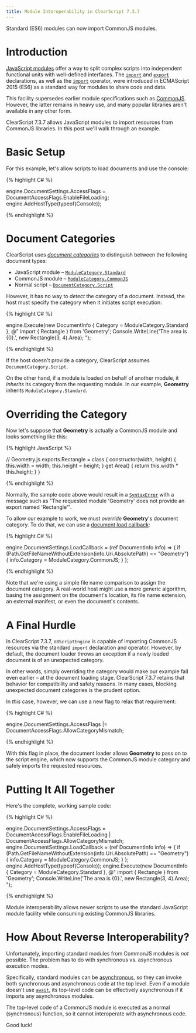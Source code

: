 ```yaml
---
title: Module Interoperability in ClearScript 7.3.7
---
```

Standard (ES6) modules can now import CommonJS modules.

# Introduction

[JavaScript modules](https://developer.mozilla.org/en-US/docs/Web/JavaScript/Guide/Modules) offer a way to split complex scripts into independent functional units with well-defined interfaces. The [`import`](https://developer.mozilla.org/en-US/docs/Web/JavaScript/Reference/Statements/import) and [`export`](https://developer.mozilla.org/en-US/docs/Web/JavaScript/Reference/Statements/export) declarations, as well as the [`import`](https://developer.mozilla.org/en-US/docs/Web/JavaScript/Reference/Operators/import) operator, were introduced in ECMAScript 2015 (ES6) as a standard way for modules to share code and data.

This facility supersedes earlier module specifications such as [CommonJS](https://commonjs.org/). However, the latter remains in heavy use, and many popular libraries aren't available in any other form.

ClearScript 7.3.7 allows JavaScript modules to import resources from CommonJS libraries. In this post we'll walk through an example.

# Basic Setup

For this example, let's allow scripts to load documents and use the console:

{% highlight C# %}

engine.DocumentSettings.AccessFlags = DocumentAccessFlags.EnableFileLoading;
engine.AddHostType(typeof(Console));

{% endhighlight %}


# Document Categories

ClearScript uses [_document categories_](https://microsoft.github.io/ClearScript/Reference/html/T_Microsoft_ClearScript_DocumentCategory.htm) to distinguish between the following document types:
- JavaScript 
module – [`ModuleCategory.Standard`](https://microsoft.github.io/ClearScript/Reference/html/P_Microsoft_ClearScript_JavaScript_ModuleCategory_Standard.htm)
- CommonJS module – [`ModuleCategory.CommonJS`](https://microsoft.github.io/ClearScript/Reference/html/P_Microsoft_ClearScript_JavaScript_ModuleCategory_CommonJS.htm)
- Normal script – [`DocumentCategory.Script`](https://microsoft.github.io/ClearScript/Reference/html/P_Microsoft_ClearScript_DocumentCategory_Script.htm)

However, it has no way to _detect_ the category of a document. Instead, the host must specify the category when it initiates script execution:

{% highlight C# %}

engine.Execute(new DocumentInfo { Category = ModuleCategory.Standard }, @"
    import { Rectangle } from 'Geometry';
    Console.WriteLine('The area is {0}.', new Rectangle(3, 4).Area);
");

{% endhighlight %}

If the host doesn't provide a category, ClearScript assumes `DocumentCategory.Script`.

On the other hand, if a module is loaded on behalf of another module, it _inherits_ its category from the requesting module. In our example, **Geometry** inherits `ModuleCategory.Standard`.

# Overriding the Category

Now let's suppose that **Geometry** is actually a CommonJS module and looks something like this:

{% highlight JavaScript %}

// Geometry.js
exports.Rectangle = class {
    constructor(width, height) {
        this.width = width;
        this.height = height;
    }
    get Area() {
        return this.width * this.height;
    }
}

{% endhighlight %}

Normally, the sample code above would result in a [`SyntaxError`](https://developer.mozilla.org/en-US/docs/Web/JavaScript/Reference/Global_Objects/SyntaxError) with a message such as "The requested module 'Geometry' does not provide an export named 'Rectangle'".

To allow our example to work, we must _override_ **Geometry**'s document category. To do that, we can use a [document load callback](https://microsoft.github.io/ClearScript/Reference/html/P_Microsoft_ClearScript_DocumentSettings_LoadCallback.htm):

{% highlight C# %}

engine.DocumentSettings.LoadCallback = (ref DocumentInfo info) => {
    if (Path.GetFileNameWithoutExtension(info.Uri.AbsolutePath) == "Geometry") {
        info.Category = ModuleCategory.CommonJS;
    }
};

{% endhighlight %}

Note that we're using a simple file name comparison to assign the document category. A real-world host might use a more generic algorithm, basing the assignment on the document's location, its file name extension, an external manifest, or even the document's contents.

# A Final Hurdle

In ClearScript 7.3.7, `V8ScriptEngine` is capable of importing CommonJS resources via the standard `import` declaration and operator. However, by default, the document loader throws an exception if a newly loaded document is of an unexpected category.

In other words, simply overriding the category would make our example fail even earlier – at the document loading stage. ClearScript 7.3.7 retains that behavior for compatibility and safety reasons. In many cases, blocking unexpected document categories is the prudent option.

In _this_ case, however, we can use a new flag to relax that requirement:

{% highlight C# %}

engine.DocumentSettings.AccessFlags |= DocumentAccessFlags.AllowCategoryMismatch;

{% endhighlight %}

With this flag in place, the document loader allows **Geometry** to pass on to the script engine, which now supports the CommonJS module category and safely imports the requested resources.

# Putting It All Together

Here's the complete, working sample code:

{% highlight C# %}

engine.DocumentSettings.AccessFlags = DocumentAccessFlags.EnableFileLoading | DocumentAccessFlags.AllowCategoryMismatch;
engine.DocumentSettings.LoadCallback = (ref DocumentInfo info) => {
    if (Path.GetFileNameWithoutExtension(info.Uri.AbsolutePath) == "Geometry") {
        info.Category = ModuleCategory.CommonJS;
    }
};
engine.AddHostType(typeof(Console));
engine.Execute(new DocumentInfo { Category = ModuleCategory.Standard }, @"
    import { Rectangle } from 'Geometry';
    Console.WriteLine('The area is {0}.', new Rectangle(3, 4).Area);
");

{% endhighlight %}

Module interoperability allows newer scripts to use the standard JavaScript module facility while consuming existing CommonJS libraries.

# How About Reverse Interoperability?

Unfortunately, importing standard modules from CommonJS modules is _not_ possible. The problem has to do with synchronous vs. asynchronous execution modes.

Specifically, standard modules can be [asynchronous](https://github.com/tc39/proposal-top-level-await), so they can invoke both synchronous and asynchronous code at the top level. Even if a module doesn't use [`await`](https://developer.mozilla.org/en-US/docs/Web/JavaScript/Reference/Operators/await), its top-level code can be effectively asynchronous if it imports any asynchronous modules.

The top-level code of a CommonJS module is executed as a normal (synchronous) function, so it cannot interoperate with asynchronous code.

Good luck!